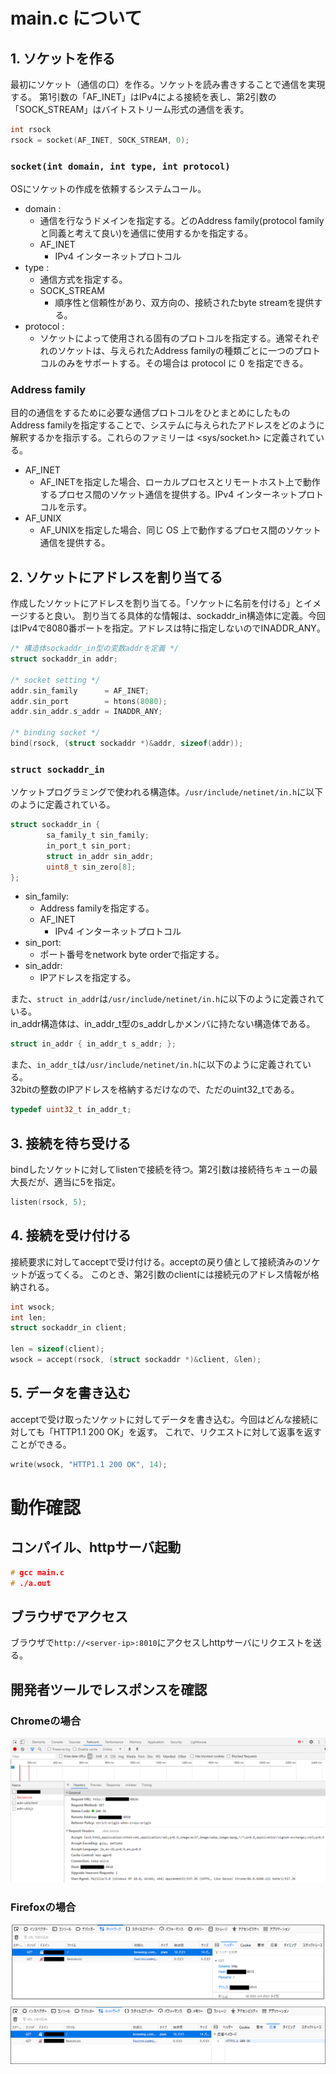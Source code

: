 # main.c について
## 1. ソケットを作る
最初にソケット（通信の口）を作る。ソケットを読み書きすることで通信を実現する。
第1引数の「AF_INET」はIPv4による接続を表し、第2引数の「SOCK_STREAM」はバイトストリーム形式の通信を表す。
```c
int rsock
rsock = socket(AF_INET, SOCK_STREAM, 0);
```
### `socket(int domain, int type, int protocol)`
OSにソケットの作成を依頼するシステムコール。
- domain :
    - 通信を行なうドメインを指定する。どのAddress family(protocol familyと同義と考えて良い)を通信に使用するかを指定する。
    - AF_INET
        - IPv4 インターネットプロトコル
- type :
    - 通信方式を指定する。
    - SOCK_STREAM
        - 順序性と信頼性があり、双方向の、接続されたbyte streamを提供する。
- protocol :
    - ソケットによって使用される固有のプロトコルを指定する。通常それぞれのソケットは、与えられたAddress familyの種類ごとに一つのプロトコルのみをサポートする。その場合は protocol に 0 を指定できる。
### Address family
目的の通信をするために必要な通信プロトコルをひとまとめにしたもの
Address familyを指定することで、システムに与えられたアドレスをどのように解釈するかを指示する。これらのファミリーは <sys/socket.h> に定義されている。
- AF_INET
    - AF_INETを指定した場合、ローカルプロセスとリモートホスト上で動作するプロセス間のソケット通信を提供する。IPv4 インターネットプロトコルを示す。
- AF_UNIX
    - AF_UNIXを指定した場合、同じ OS 上で動作するプロセス間のソケット通信を提供する。

## 2. ソケットにアドレスを割り当てる
作成したソケットにアドレスを割り当てる。「ソケットに名前を付ける」とイメージすると良い。
割り当てる具体的な情報は、sockaddr_in構造体に定義。今回はIPv4で8080番ポートを指定。アドレスは特に指定しないのでINADDR_ANY。
```c
/* 構造体sockaddr_in型の変数addrを定義 */
struct sockaddr_in addr;
 
/* socket setting */
addr.sin_family      = AF_INET;
addr.sin_port        = htons(8080);
addr.sin_addr.s_addr = INADDR_ANY;
 
/* binding socket */    
bind(rsock, (struct sockaddr *)&addr, sizeof(addr));
```
### `struct sockaddr_in`
ソケットプログラミングで使われる構造体。`/usr/include/netinet/in.h`に以下のように定義されている。
```c
struct sockaddr_in {
        sa_family_t sin_family;
        in_port_t sin_port;
        struct in_addr sin_addr;
        uint8_t sin_zero[8];
};
```
- sin_family:
    - Address familyを指定する。
    - AF_INET
        - IPv4 インターネットプロトコル
- sin_port:
    - ポート番号をnetwork byte orderで指定する。
- sin_addr:
    - IPアドレスを指定する。

また、`struct in_addr`は`/usr/include/netinet/in.h`に以下のように定義されている。<br>
in_addr構造体は、in_addr_t型のs_addrしかメンバに持たない構造体である。
```c
struct in_addr { in_addr_t s_addr; };
```
また、`in_addr_t`は`/usr/include/netinet/in.h`に以下のように定義されている。<br>
32bitの整数のIPアドレスを格納するだけなので、ただのuint32_tである。
```c
typedef uint32_t in_addr_t;
```
## 3. 接続を待ち受ける
bindしたソケットに対してlistenで接続を待つ。第2引数は接続待ちキューの最大長だが、適当に5を指定。
```c
listen(rsock, 5);
```

## 4. 接続を受け付ける
接続要求に対してacceptで受け付ける。acceptの戻り値として接続済みのソケットが返ってくる。
このとき、第2引数のclientには接続元のアドレス情報が格納される。
```c
int wsock;
int len;
struct sockaddr_in client;
 
len = sizeof(client);
wsock = accept(rsock, (struct sockaddr *)&client, &len);
```

## 5. データを書き込む
acceptで受け取ったソケットに対してデータを書き込む。今回はどんな接続に対しても「HTTP1.1 200 OK」を返す。
これで、リクエストに対して返事を返すことができる。
```c
write(wsock, "HTTP1.1 200 OK", 14);
```

# 動作確認
## コンパイル、httpサーバ起動
```c
# gcc main.c
# ./a.out
```

## ブラウザでアクセス
ブラウザで`http://<server-ip>:8010`にアクセスしhttpサーバにリクエストを送る。

## 開発者ツールでレスポンスを確認
### Chromeの場合
![devtools_chrome](https://github.com/mitty1293/img/blob/main/httpserver/devtools_chrome.png)

### Firefoxの場合
![devtools_firfox](https://github.com/mitty1293/img/blob/main/httpserver/devtools_firefox.png)
